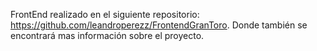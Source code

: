 FrontEnd realizado en el siguiente repositorio: https://github.com/leandroperezz/FrontendGranToro. Donde también se encontrará mas información sobre el proyecto.
